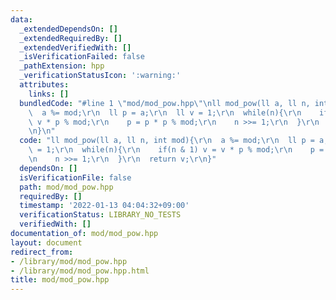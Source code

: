 ```yaml
---
data:
  _extendedDependsOn: []
  _extendedRequiredBy: []
  _extendedVerifiedWith: []
  _isVerificationFailed: false
  _pathExtension: hpp
  _verificationStatusIcon: ':warning:'
  attributes:
    links: []
  bundledCode: "#line 1 \"mod/mod_pow.hpp\"\nll mod_pow(ll a, ll n, int mod){\r\n\
    \  a %= mod;\r\n  ll p = a;\r\n  ll v = 1;\r\n  while(n){\r\n    if(n & 1) v =\
    \ v * p % mod;\r\n    p = p * p % mod;\r\n    n >>= 1;\r\n  }\r\n  return v;\r\
    \n}\n"
  code: "ll mod_pow(ll a, ll n, int mod){\r\n  a %= mod;\r\n  ll p = a;\r\n  ll v\
    \ = 1;\r\n  while(n){\r\n    if(n & 1) v = v * p % mod;\r\n    p = p * p % mod;\r\
    \n    n >>= 1;\r\n  }\r\n  return v;\r\n}"
  dependsOn: []
  isVerificationFile: false
  path: mod/mod_pow.hpp
  requiredBy: []
  timestamp: '2022-01-13 04:04:32+09:00'
  verificationStatus: LIBRARY_NO_TESTS
  verifiedWith: []
documentation_of: mod/mod_pow.hpp
layout: document
redirect_from:
- /library/mod/mod_pow.hpp
- /library/mod/mod_pow.hpp.html
title: mod/mod_pow.hpp
---
```


